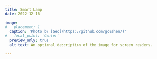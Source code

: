 ```yaml
---
title: Smart Lamp
date: 2022-12-16

image:
#   placement: 1
  caption: 'Photo by [Geo](https://github.com/gcushen/)'
#   focal_point: 'Center'
  preview_only: true
  alt_text: An optional description of the image for screen readers.

---
```



<!--more-->
